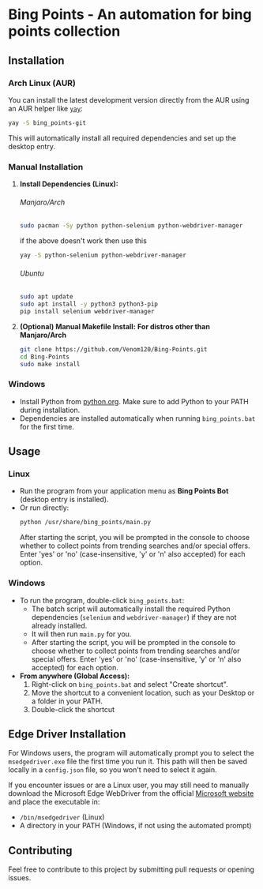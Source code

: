 # Bing Points - An automation for bing points collection

## Installation

### Arch Linux (AUR)

You can install the latest development version directly from the AUR using an AUR helper like [`yay`](https://github.com/Jguer/yay):

```bash
yay -S bing_points-git
```

This will automatically install all required dependencies and set up the desktop entry.

### Manual Installation

1.  **Install Dependencies (Linux):**
    ###### Manjaro/Arch
    ```bash
    sudo pacman -Sy python python-selenium python-webdriver-manager
    ```
    if the above doesn't work then use this
    ```bash
    yay -S python-selenium python-webdriver-manager
    ```
    ###### Ubuntu
    ```bash
    sudo apt update
    sudo apt install -y python3 python3-pip
    pip install selenium webdriver-manager
    ```

2.  **(Optional) Manual Makefile Install:**
**For distros other than Manjaro/Arch**
    ```bash
    git clone https://github.com/Venom120/Bing-Points.git
    cd Bing-Points
    sudo make install
    ```

### Windows

*   Install Python from [python.org](https://www.python.org/downloads/). Make sure to add Python to your PATH during installation.
*   Dependencies are installed automatically when running `bing_points.bat` for the first time.

## Usage
### Linux

*   Run the program from your application menu as **Bing Points Bot** (desktop entry is installed).
*   Or run directly:
    ```bash
    python /usr/share/bing_points/main.py
    ```
    After starting the script, you will be prompted in the console to choose whether to collect points from trending searches and/or special offers. Enter 'yes' or 'no' (case-insensitive, 'y' or 'n' also accepted) for each option.

### Windows

*   To run the program, double-click `bing_points.bat`:
    - The batch script will automatically install the required Python dependencies (`selenium` and `webdriver-manager`) if they are not already installed.
    - It will then run `main.py` for you.
    - After starting the script, you will be prompted in the console to choose whether to collect points from trending searches and/or special offers. Enter 'yes' or 'no' (case-insensitive, 'y' or 'n' also accepted) for each option.
*   **From anywhere (Global Access):**
    1.  Right-click on `bing_points.bat` and select "Create shortcut".
    2.  Move the shortcut to a convenient location, such as your Desktop or a folder in your PATH.
    3.  Double-click the shortcut

## Edge Driver Installation

For Windows users, the program will automatically prompt you to select the `msedgedriver.exe` file the first time you run it. This path will then be saved locally in a `config.json` file, so you won't need to select it again.

If you encounter issues or are a Linux user, you may still need to manually download the Microsoft Edge WebDriver from the official [Microsoft website](https://developer.microsoft.com/en-us/microsoft-edge/tools/webdriver) and place the executable in:
*   `/bin/msedgedriver` (Linux)
*   A directory in your PATH (Windows, if not using the automated prompt)

## Contributing

Feel free to contribute to this project by submitting pull requests or opening issues.
